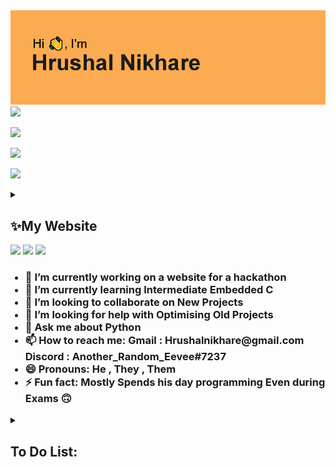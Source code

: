 <img src="header.png"/>

<img src="https://media.giphy.com/media/8pFMDglkmmOyX775JU/giphy.gif"/>

<a href="https://hashnode.com/@ShinyEevee"><img src="https://img.shields.io/badge/Hashnode-12100E?style=for-the-badge&logo=Hashnode&logoColor=white"/></a>

<a href="https://www.linkedin.com/in/hrushal-nikhare-59255223b/"><img src="https://img.shields.io/badge/linkedin-%230077B5.svg?style=for-the-badge&logo=linkedin"/></a>

<a href="https://open.spotify.com/user/um092cahxmowdzqld3lmywcdp"><img src="https://img.shields.io/badge/Spotify-1ED760?style=for-the-badge&logo=spotify&logoColor=white"/></a>

<details>
    <summary><b><h2>✨My Website</h2></b></summary>
    <h3>https://hrushal-nikhare.vercel.app/</h3>
</details>
<img src="https://github-readme-streak-stats.herokuapp.com/?user=Hrushal-Nikhare&theme=tokyonight"/>
<img src="https://github-readme-stats.vercel.app/api/top-langs?username=Hrushal-Nikhare&theme=tokyonight"/>
<img src="https://github-readme-stats.vercel.app/api?username=Hrushal-Nikhare&show_icons=true&theme=tokyonight"/>
<ul>
<h3>
<li> 🔭 I’m currently working on a website for a hackathon
<li> 🌱 I’m currently learning Intermediate Embedded C
<li> 👯 I’m looking to collaborate on New Projects
<li> 🤔 I’m looking for help with Optimising Old Projects
<li> 💬 Ask me about Python
<li> 📫 How to reach me: Gmail : Hrushalnikhare@gmail.com Discord : Another_Random_Eevee#7237
<li> 😄 Pronouns: He , They , Them
<li> ⚡ Fun fact: Mostly Spends his day programming Even during Exams 🙃
</h3>
</ul>
<details>
<summary><b><h2>To Do List:</h2></b></summary>
<ul>
<h3>
<li> 📽 Projects Sub-Page On CV Website
<li> 🌲 Natural Resources Hack-a-thon Website
<li> 🤖 Dank Universe Bot (AKA : Adelyn)
<li> 👨‍🎓 Studies OFC
</h3>
</ul>
</details>
